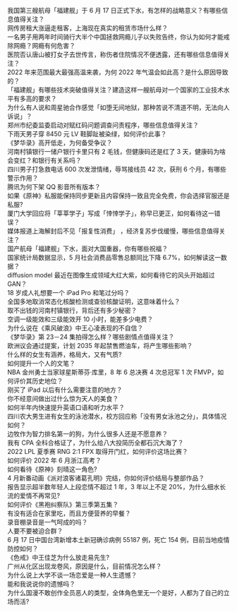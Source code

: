 我国第三艘航母「福建舰」于 6 月 17 日正式下水，有怎样的战略意义？有哪些信息值得关注？  
网传房租大涨逼走租客，上海现在真实的租赁市场什么样？  
一名男子用两年时间骑行大半个中国拯救网瘾儿子以失败告终，你认为如何才能戒除网瘾？网瘾有何危害？  
医院否认唐山被打女子去世传言，称伤者住院情况不便透露，还有哪些信息值得关注？  
2022 年来范围最大最强高温来袭，为何 2022 年气温会如此高？是什么原因导致的？  
「福建舰」有哪些技术突破值得关注？建造这样一艘航母对一个国家的工业技术水平有多高的要求？  
为什么有人说和周星驰合作感觉「如堕无间地狱，那种苦说不清道不明，无法向人诉说」？  
郑州市纪委监委启动对赋红码问题调查问责程序，哪些信息值得关注？  
下雨天男子穿 8450 元 LV 鞋脚趾被染绿，如何评价此事？  
《梦华录》高开低走，为何备受争议？  
河南村镇银行一储户银行卡里只有 2 毛钱，但健康码还是红了 3 天，健康码为啥会变红？和银行有关系吗？  
四川男子打急救电话 600 次发泄情绪，辱骂接线员 42 次，获刑 6 个月，有哪些警示作用？  
腾讯为何下架 QQ 影音所有版本？  
如果《原神》私服能保持同步更新且内容保持一致且完全免费，你会选择官服还是私服?  
厦门大学回应将「莘莘学子」写成「悻悻学子」，称早已更正，如何看待这一错误？  
媒体报道上海解封后不见「报复性消费」 ，经济复苏步伐缓慢，哪些信息值得关注？  
国产航母「福建舰」下水，面对大国重器，你有哪些祝福？  
国家统计局数据显示，5 月社会消费品零售总额同比下降 6.7%，如何解读这一数据？  
diffusion model 最近在图像生成领域大红大紫，如何看待它的风头开始超过 GAN？  
18 岁成人礼想要一个 iPad Pro 和笔过分吗？  
全国多地取消常态化核酸检测或查验核酸证明，这意味着什么？  
取不出钱的河南村镇银行，背后还有多少秘密？  
空调一级能效和三级能效开 10 小时，能差多少电费？  
为什么说在《乘风破浪》中王心凌表现的不自信？  
《梦华录》第 23－24 集拍得怎么样？哪些剧情点值得关注？  
欧洲议会通过提案，计划 2035 年起禁售燃油车，将产生哪些影响？  
什么样的女生有涵养，格局大，又有气质?  
如何提升一个人的文笔？  
NBA 金州勇士当家球星斯蒂芬·库里，8 年 6 总决赛 4 次总冠军 1 次 FMVP，如何评价其历史地位？  
刚买了 iPad 以后有什么需要注意的地方？  
你不经意间做出过什么惊为天人的美食？  
如何半年内快速提升英语口语和听力水平？  
四川农大男生进有女生的泳池潜水，校方回应称「没有男女泳池之分」，具体情况如何？  
边牧作为智力排名第一的狗，为什么很多人还是不愿意养？  
我有 CPA 全科合格证了，为什么给八大投简历全都石沉大海了？  
2022 LPL 夏季赛 RNG 2:1 FPX 取得开门红，如何评价这场比赛？  
如何评价 2022 年 6 月浙江高考？  
如何看待《原神》刻晴这一角色?  
4 月新番动画《派对浪客诸葛孔明》完结，你如何评价结局与整部作品？  
报告显示超半数年轻人上段恋情不超过 1 年，3 年以上不足 20%，为什么细水长流的爱情不再常见?  
如何评价《黑袍纠察队》第三季第五集？  
有没有适合在家里吃，而且方便营养的早餐？  
录音棚录音是一气呵成的吗？  
人要不要被迫合群？  
6 月 17 日中国台湾新增本土新冠确诊病例 55187 例，死亡 154 例，目前当地疫情防控如何？  
《色戒》中王佳芝为什么放走易先生?  
广州从化区出现龙卷风，原因是什么，目前情况怎么样？  
为什么说上大学不谈一场恋爱是一种人生遗憾？  
能和我说说你的遗憾吗？  
为什么国漫不敢创作全员恶人的类型，全体角色里无一个是好，人都为了自己的立场而活?  
